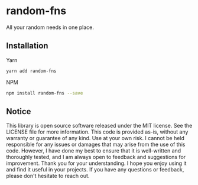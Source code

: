 <!-- infuser start title -->  
# random-fns  
<!-- infuser end title -->
<!-- infuser start description -->  
All your random needs in one place.  
<!-- infuser end description -->

<!-- infuser start installation -->  
## Installation  
Yarn  
```bash  
yarn add random-fns  
```  
NPM  
```bash  
npm install random-fns --save  
```  
<!-- infuser end installation -->

<!-- infuser start usage -->
<!-- infuser end usage -->

<!-- infuser start development -->
<!-- infuser end development -->

<!-- infuser start footer -->  
## Notice  
This library is open source software released under the MIT license. See the LICENSE file for more information. This code is provided as-is, without any warranty or guarantee of any kind. Use at your own risk. I cannot be held responsible for any issues or damages that may arise from the use of this code. However, I have done my best to ensure that it is well-written and thoroughly tested, and I am always open to feedback and suggestions for improvement. Thank you for your understanding. I hope you enjoy using it and find it useful in your projects. If you have any questions or feedback, please don't hesitate to reach out.  
<!-- infuser end footer -->
